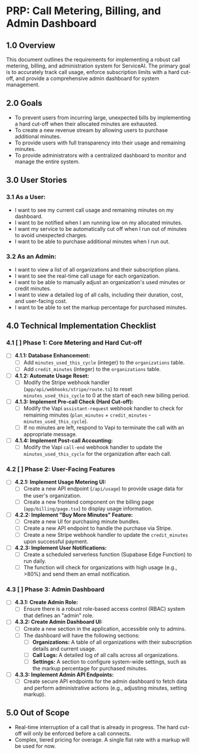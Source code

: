 
# PRP: Call Metering, Billing, and Admin Dashboard

## 1.0 Overview

This document outlines the requirements for implementing a robust call metering, billing, and administration system for ServiceAI. The primary goal is to accurately track call usage, enforce subscription limits with a hard cut-off, and provide a comprehensive admin dashboard for system management.

## 2.0 Goals

- To prevent users from incurring large, unexpected bills by implementing a hard cut-off when their allocated minutes are exhausted.
- To create a new revenue stream by allowing users to purchase additional minutes.
- To provide users with full transparency into their usage and remaining minutes.
- To provide administrators with a centralized dashboard to monitor and manage the entire system.

## 3.0 User Stories

### 3.1 As a User:

- I want to see my current call usage and remaining minutes on my dashboard.
- I want to be notified when I am running low on my allocated minutes.
- I want my service to be automatically cut off when I run out of minutes to avoid unexpected charges.
- I want to be able to purchase additional minutes when I run out.

### 3.2 As an Admin:

- I want to view a list of all organizations and their subscription plans.
- I want to see the real-time call usage for each organization.
- I want to be able to manually adjust an organization's used minutes or credit minutes.
- I want to view a detailed log of all calls, including their duration, cost, and user-facing cost.
- I want to be able to set the markup percentage for purchased minutes.

## 4.0 Technical Implementation Checklist

### 4.1 [ ] **Phase 1: Core Metering and Hard Cut-off**

- [ ] **4.1.1: Database Enhancement:**
  - [ ] Add `minutes_used_this_cycle` (integer) to the `organizations` table.
  - [ ] Add `credit_minutes` (integer) to the `organizations` table.

- [ ] **4.1.2: Automate Usage Reset:**
  - [ ] Modify the Stripe webhook handler (`app/api/webhooks/stripe/route.ts`) to reset `minutes_used_this_cycle` to 0 at the start of each new billing period.

- [ ] **4.1.3: Implement Pre-call Check (Hard Cut-off):**
  - [ ] Modify the Vapi `assistant-request` webhook handler to check for remaining minutes (`plan_minutes` + `credit_minutes` - `minutes_used_this_cycle`).
  - [ ] If no minutes are left, respond to Vapi to terminate the call with an appropriate message.

- [ ] **4.1.4: Implement Post-call Accounting:**
  - [ ] Modify the Vapi `call-end` webhook handler to update the `minutes_used_this_cycle` for the organization after each call.

### 4.2 [ ] **Phase 2: User-Facing Features**

- [ ] **4.2.1: Implement Usage Metering UI:**
  - [ ] Create a new API endpoint (`/api/usage`) to provide usage data for the user's organization.
  - [ ] Create a new frontend component on the billing page (`app/billing/page.tsx`) to display usage information.

- [ ] **4.2.2: Implement "Buy More Minutes" Feature:**
  - [ ] Create a new UI for purchasing minute bundles.
  - [ ] Create a new API endpoint to handle the purchase via Stripe.
  - [ ] Create a new Stripe webhook handler to update the `credit_minutes` upon successful payment.

- [ ] **4.2.3: Implement User Notifications:**
  - [ ] Create a scheduled serverless function (Supabase Edge Function) to run daily.
  - [ ] The function will check for organizations with high usage (e.g., >80%) and send them an email notification.

### 4.3 [ ] **Phase 3: Admin Dashboard**

- [ ] **4.3.1: Create Admin Role:**
  - [ ] Ensure there is a robust role-based access control (RBAC) system that defines an "admin" role.

- [ ] **4.3.2: Create Admin Dashboard UI:**
  - [ ] Create a new section in the application, accessible only to admins.
  - [ ] The dashboard will have the following sections:
    - [ ] **Organizations:** A table of all organizations with their subscription details and current usage.
    - [ ] **Call Logs:** A detailed log of all calls across all organizations.
    - [ ] **Settings:** A section to configure system-wide settings, such as the markup percentage for purchased minutes.

- [ ] **4.3.3: Implement Admin API Endpoints:**
  - [ ] Create secure API endpoints for the admin dashboard to fetch data and perform administrative actions (e.g., adjusting minutes, setting markup).

## 5.0 Out of Scope

- Real-time interruption of a call that is already in progress. The hard cut-off will only be enforced before a call connects.
- Complex, tiered pricing for overage. A single flat rate with a markup will be used for now.
